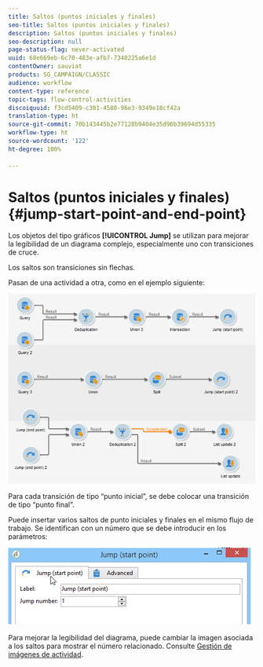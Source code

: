 ```yaml
---
title: Saltos (puntos iniciales y finales)
seo-title: Saltos (puntos iniciales y finales)
description: Saltos (puntos iniciales y finales)
seo-description: null
page-status-flag: never-activated
uuid: 68e669eb-6c70-483e-afb7-7340225a6e1d
contentOwner: sauviat
products: SG_CAMPAIGN/CLASSIC
audience: workflow
content-type: reference
topic-tags: flow-control-activities
discoiquuid: f3cd5409-c301-4580-96e3-9349e18cf42a
translation-type: ht
source-git-commit: 70b143445b2e77128b9404e35d96b39694d55335
workflow-type: ht
source-wordcount: '122'
ht-degree: 100%

---
```



# Saltos (puntos iniciales y finales){#jump-start-point-and-end-point}

Los objetos del tipo gráficos **[!UICONTROL Jump]** se utilizan para mejorar la legibilidad de un diagrama complejo, especialmente uno con transiciones de cruce.

Los saltos son transiciones sin flechas.

Pasan de una actividad a otra, como en el ejemplo siguiente:

![](assets/s_user_segmentation_jump_sample.png)

Para cada transición de tipo “punto inicial”, se debe colocar una transición de tipo “punto final”.

Puede insertar varios saltos de punto iniciales y finales en el mismo flujo de trabajo. Se identifican con un número que se debe introducir en los parámetros:

![](assets/s_user_segmentation_jump_in.png)

Para mejorar la legibilidad del diagrama, puede cambiar la imagen asociada a los saltos para mostrar el número relacionado. Consulte [Gestión de imágenes de actividad](../../workflow/using/managing-activity-images.md).
